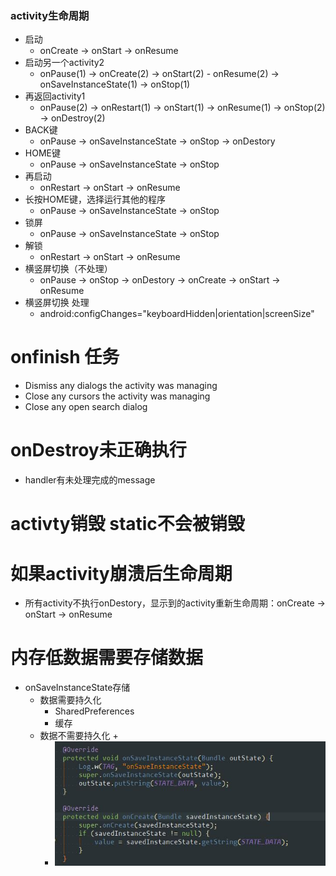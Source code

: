 ### activity生命周期
+ 启动
    + onCreate -> onStart -> onResume
+ 启动另一个activity2
    + onPause(1) -> onCreate(2) -> onStart(2) - onResume(2) -> onSaveInstanceState(1) -> onStop(1)
+ 再返回activity1
    + onPause(2) -> onRestart(1) -> onStart(1) -> onResume(1) -> onStop(2) -> onDestroy(2)
+ BACK键
    + onPause -> onSaveInstanceState -> onStop -> onDestory
+ HOME键
    + onPause -> onSaveInstanceState -> onStop
+ 再启动
    + onRestart -> onStart -> onResume
+ 长按HOME键，选择运行其他的程序
    + onPause -> onSaveInstanceState -> onStop
+ 锁屏
    + onPause -> onSaveInstanceState -> onStop
+ 解锁
    + onRestart -> onStart -> onResume
+ 横竖屏切换（不处理）
    + onPause -> onStop -> onDestory -> onCreate -> onStart -> onResume
+ 横竖屏切换 处理
    + android:configChanges="keyboardHidden|orientation|screenSize"



# onfinish 任务
+ Dismiss any dialogs the activity was managing
+ Close any cursors the activity was managing
+ Close any open search dialog

# onDestroy未正确执行 
+ handler有未处理完成的message
 
# activty销毁 static不会被销毁

# 如果activity崩溃后生命周期
+ 所有activity不执行onDestory，显示到的activity重新生命周期：onCreate -> onStart -> onResume


# 内存低数据需要存储数据
+ onSaveInstanceState存储
    + 数据需要持久化
        + SharedPreferences
        + 缓存
    + 数据不需要持久化
        + 
        + ![](pic/shengmingzhouqi_1.jpg)
